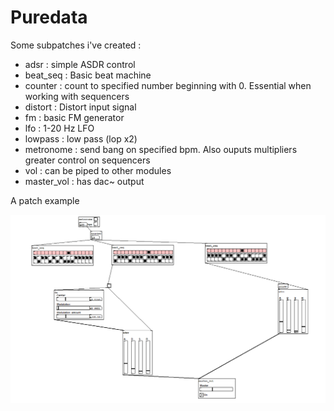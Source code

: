 # Puredata

Some subpatches i've created : 


* adsr : simple ASDR control
* beat_seq : Basic beat machine
* counter : count to specified number beginning with 0. Essential when working with sequencers
* distort : Distort input signal
* fm : basic FM generator
* lfo : 1-20 Hz LFO
* lowpass : low pass (lop x2)
* metronome : send bang on specified bpm. Also ouputs multipliers greater control on sequencers
* vol : can be piped to other modules
* master_vol : has dac~ output

A patch example 

![My sample patch image](patch_example.PNG)




